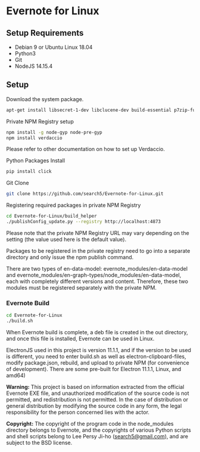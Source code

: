 # Evernote for Linux

## Setup Requirements
* Debian 9 or Ubuntu Linux 18.04
* Python3
* Git
* NodeJS 14.15.4

## Setup

Download the system package.
```bash
apt-get install libsecret-1-dev libclucene-dev build-essential p7zip-full libuv1-dev
```

Private NPM Registry setup
```bash
npm install -g node-gyp node-pre-gyp
npm install verdaccio
```

Please refer to other documentation on how to set up Verdaccio.

Python Packages Install
```bash
pip install click
```

Git Clone
```bash
git clone https://github.com/search5/Evernote-for-Linux.git
```

Registering required packages in private NPM Registry
```bash
cd Evernote-for-Linux/build_helper
./publishConfig_update.py --registry http://localhost:4873
```

Please note that the private NPM Registry URL may vary depending on the setting (the value used here is the default value).

Packages to be registered in the private registry need to go into a separate directory and only issue the npm publish command.

There are two types of en-data-model: evernote_modules/en-data-model and evernote_modules/en-graph-types/node_modules/en-data-model, each with completely different versions and content. Therefore, these two modules must be registered separately with the private NPM.

### Evernote Build

```bash
cd Evernote-for-Linux
./build.sh
```

When Evernote build is complete, a deb file is created in the out directory, and once this file is installed, Evernote can be used in Linux.

ElectronJS used in this project is version 11.1.1, and if the version to be used is different, you need to enter build.sh as well as electron-clipboard-files, modify package.json, rebuild, and upload to private NPM (for convenience of development). There are some pre-built for Electron 11.1.1, Linux, and amd64)

**Warning:**
This project is based on information extracted from the official Evernote EXE file, and unauthorized modification of the source code is not permitted, and redistribution is not permitted. In the case of distribution or general distribution by modifying the source code in any form, the legal responsibility for the person concerned lies with the actor.

**Copyright:**
The copyright of the program code in the node_modules directory belongs to Evernote, and the copyrights of various Python scripts and shell scripts belong to Lee Persy Ji-ho (search5@gmail.com), and are subject to the BSD license.
